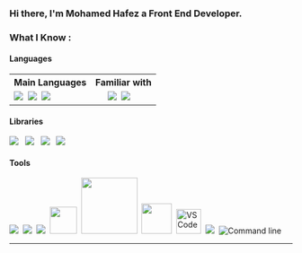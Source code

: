 ### Hi there, I'm Mohamed Hafez a Front End Developer.


### **What I Know :**
#### Languages
<table>
<tr>
  <th> Main Languages </th>
  <th> Familiar with </th>
</tr>
<tr>
  <td>
    <img src="https://img.icons8.com/color/48/000000/html-5.png"/>&nbsp;
    <img src="https://img.icons8.com/color/48/000000/css3.png"/>&nbsp;
    <img src="https://img.icons8.com/color/48/000000/javascript.png"/>
    &nbsp;&nbsp;&nbsp;
  </td>

  <td>
    &nbsp;&nbsp;&nbsp;&nbsp;
    <img src="https://img.icons8.com/color/48/000000/python.png"/>&nbsp;
    <img src="https://img.icons8.com/color/48/000000/c-programming.png"/>
  </td>
</tr>
</table>

#### Libraries
  <img src="https://img.icons8.com/color/48/000000/react-native.png"/>&nbsp;&nbsp;
  <img src="https://img.icons8.com/color/48/000000/redux.png"/>&nbsp;&nbsp;
  <img src="https://img.icons8.com/color/48/000000/sass.png"/>&nbsp;&nbsp;
  <img src="https://img.icons8.com/color/48/000000/bootstrap.png"/>


#### Tools
  <img src="https://img.icons8.com/color/48/000000/git.png"/>&nbsp;
  <img src="https://img.icons8.com/fluent/48/000000/github.png"/>&nbsp;
  <img src="https://img.icons8.com/color/48/000000/npm.png"/>&nbsp;
  <img width="48px" src="https://img.icons8.com/dusk/64/000000/webpack.png"/>&nbsp;
  <img width="100px" src="https://d33wubrfki0l68.cloudfront.net/7a197cfe44548cc1a3f581152af70a3051e11671/78df8/img/babel.svg"/>&nbsp;
  <img width="54px" src="https://parceljs.org/assets/parcel.png">&nbsp;
  <img alt="VS Code" width="44px" src="https://upload.wikimedia.org/wikipedia/commons/thumb/9/9a/Visual_Studio_Code_1.35_icon.svg/64px-Visual_Studio_Code_1.35_icon.svg.png">&nbsp;
  <img src="https://img.icons8.com/color/48/000000/atom-editor.png"/>&nbsp;
  <img alt="Command line" src="https://img.icons8.com/fluent/48/000000/console.png"/>


  
---
